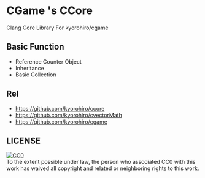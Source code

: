 # CGame 's CCore

Clang Core Library For kyorohiro/cgame

## Basic Function

- Reference Counter Object
- Inheritance
- Basic Collection


## Rel
- https://github.com/kyorohiro/ccore
- https://github.com/kyorohiro/cvectorMath
- https://github.com/kyorohiro/cgame


## LICENSE

<p xmlns:dct="http://purl.org/dc/terms/">
  <a rel="license"
     href="http://creativecommons.org/publicdomain/zero/1.0/">
    <img src="http://i.creativecommons.org/p/zero/1.0/88x31.png" style="border-style: none;" alt="CC0" />
  </a>
  <br />
  To the extent possible under law,
  <span rel="dct:publisher" resource="[_:publisher]">the person who associated CC0</span>
  with this work has waived all copyright and related or neighboring
  rights to this work.
</p>
